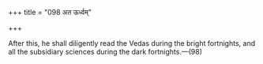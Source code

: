 +++
title = "098 अत ऊर्ध्वम्"

+++

After this, he shall diligently read the Vedas during the bright fortnights, and all the subsidiary sciences during the dark fortnights.—(98)